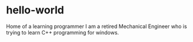 # hello-world
Home of a learning programmer
I am a retired Mechanical Engineer who is trying to learn C++ programming for windows.
